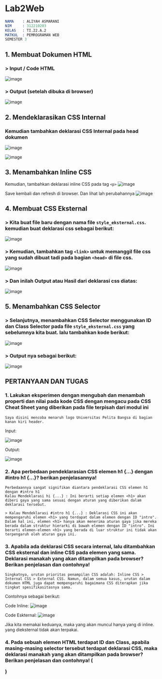 # Lab2Web

```s
NAMA    : ALIYAH ASMARANI
NIM     : 312210203
KELAS   : TI.22.A.2
MATKUL  : PEMROGRAMAN WEB
SEMESTER 3
```

## 1. Membuat Dokumen HTML

### > Input / Code HTML
![image](https://github.com/Aliyahasmarani/Lab2Web/assets/115197672/c96e97b3-798a-4974-bd57-a7400244f95c)

### > Output (setelah dibuka di browser)
![image](https://github.com/Aliyahasmarani/Lab2Web/assets/115197672/903c3701-1eb9-4ef9-8fb7-a884ed6eafda)

## 2. Mendeklarasikan CSS Internal

### Kemudian tambahkan deklarasi CSS Internal pada head dokumen
![image](https://github.com/Aliyahasmarani/Lab2Web/assets/115197672/4240c867-42ff-407a-b007-863a9a605e06)

![image](https://github.com/Aliyahasmarani/Lab2Web/assets/115197672/0f75e78f-127b-4abc-8afb-b6cbe4b8ca33)

## 3. Menambahkan Inline CSS
Kemudian, tambahkan deklarasi inline CSS pada tag `<p>`
![image](https://github.com/Aliyahasmarani/Lab2Web/assets/115197672/a2242717-f499-43f5-895e-678c7cfc2ae7)

Save kembali dan refresh di browser. Dan lihat lah perubahannya
![image](https://github.com/Aliyahasmarani/Lab2Web/assets/115197672/a1f62de6-e9ea-4ba8-9439-e33bc0da12af)

## 4. Membuat CSS Eksternal

### > Kita buat file baru dengan nama file `style_eksternal.css`. kemudian buat deklarasi css sebagai berikut:

![image](https://github.com/Aliyahasmarani/Lab2Web/assets/115197672/1f460430-730a-4367-929f-2f7935bd97c9)

### > Kemudian, tambahkan tag `<link>` untuk memanggil file css yang sudah dibuat tadi pada bagian `<head>` di file css.

![image](https://github.com/Aliyahasmarani/Lab2Web/assets/115197672/1c5158ea-8614-4f8f-b5fc-2502955d0a35)

### > Dan inilah Output atau Hasil dari deklarasi css diatas:

![image](https://github.com/Aliyahasmarani/Lab2Web/assets/115197672/ab5a8db3-3906-49cb-9706-71a72661fd50)

## 5. Menambahkan CSS Selector

### > Selanjutnya, menambahkan CSS Selector menggunakan ID dan Class Selector pada file `style_eksternal.css` yang sebelumnya kita buat. lalu tambahkan kode berikut:

![image](https://github.com/Aliyahasmarani/Lab2Web/assets/115197672/f0c12875-5db7-4a4e-8747-782676b8e59e)

### > Output nya sebagai berikut:

![image](https://github.com/Aliyahasmarani/Lab2Web/assets/115197672/9f056b35-f7ac-464c-bf29-ebe6b50e8fa6)

## PERTANYAAN DAN TUGAS

### 1. Lakukan eksperimen dengan mengubah dan menambah properti dan nilai pada kode CSS dengan mengacu pada CSS Cheat Sheet yang diberikan pada file terpisah dari modul ini

```
Saya disini mencoba menaruh logo Universitas Pelita Bangsa di bagian kanan kiri header.
```
Input:

![image](https://github.com/Aliyahasmarani/Lab2Web/assets/115197672/26ea1531-f0be-4eb2-a509-bd6c23ac191d)

Output:

![image](https://github.com/Aliyahasmarani/Lab2Web/assets/115197672/dfb42162-b63b-4cc2-b814-781f2884d2bd)

### 2. Apa perbedaan pendeklarasian CSS elemen h1 {...} dengan #intro h1 {...}? berikan penjelasannya!

```
Perbedaannya sangat signifikan diantara pendeklarasi CSS elemen h1 dengan #intro h1
Kalau Mendeklarasi hi {...} : Ini berarti setiap elemen <h1> akan diberi gaya yang sama sesuai dengan aturan yang diberikan dalam deklarasi tersebut.

> Kalau Mendeklarasi #intro h1 {...} : Deklarasi CSS ini akan mempengaruhi elemen <h1> yang terdapat dalam elemen dengan ID "intro". Dalam hal ini, elemen <h1> hanya akan menerima aturan gaya jika mereka berada dalam struktur hierarki di bawah elemen dengan ID "intro". Ini berarti elemen-elemen <h1> yang berada di luar struktur ini tidak akan terpengaruh oleh aturan gaya ini.
```

### 3. Apabila ada deklarasi CSS secara internal, lalu ditambahkan CSS eksternal dan inline CSS pada elemen yang sama. Deklarasi manakah yang akan ditampilkan pada browser? Berikan penjelasan dan contohnya!
```
Singkatnya, urutan prioritas penampilan CSS adalah: Inline CSS > Internal CSS > External CSS. Namun, dalam semua kasus, urutan dalam dokumen HTML juga dapat mempengaruhi bagaimana CSS diterapkan jika tingkat spesifikasitasnya sama.
```

Contohnya sebagai berikut:

Code Inline:
![image](https://github.com/Aliyahasmarani/Lab2Web/assets/115197672/4dae4398-52aa-4f5c-aa3d-d90cec184149)

Code Eskternal:
![image](https://github.com/Aliyahasmarani/Lab2Web/assets/115197672/128266e6-1cca-49f7-97b9-24945a62f4a2)

Jika kita memakai keduanya, maka yang akan muncul hanya yang di inline. yang dieksternal tidak akan terpakai.

### 4. Pada sebuah elemen HTML terdapat ID dan Class, apabila masing-masing selector tersebut terdapat deklarasi CSS, maka deklarasi manakah yang akan ditampilkan pada browser? Berikan penjelasan dan contohnya! ( <p id="paragraf-1" class="text-paragraf"> )













